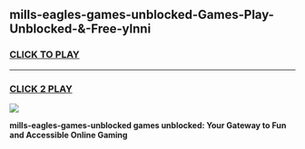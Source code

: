 
## mills-eagles-games-unblocked-Games-Play-Unblocked-&-Free-ylnni
<h3>
<a href="https://premium76.site?title=mills-eagles-games-unblocked&ref=24A">CLICK TO PLAY</a></h3>
<hr>

<h3>
<a href="https://premium76.site?title=mills-eagles-games-unblocked&ref=24A">CLICK 2 PLAY</a>
  
</h3>

<a href="https://premium76.site?title=mills-eagles-games-unblocked&ref=24A"><img src="https://clearcache.store/games.png"></a>


**mills-eagles-games-unblocked games unblocked: Your Gateway to Fun and Accessible Online Gaming**
